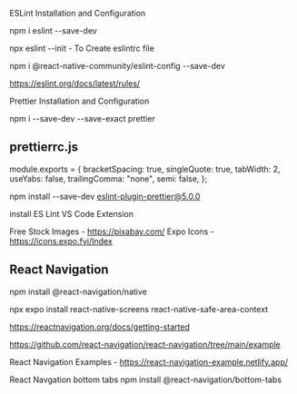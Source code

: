 ESLint Installation and Configuration

npm i eslint --save-dev

npx eslint --init  - To Create eslintrc file

npm i @react-native-community/eslint-config --save-dev

https://eslint.org/docs/latest/rules/

Prettier Installation and Configuration

npm i --save-dev --save-exact prettier

prettierrc.js
-----------------
module.exports = {
  bracketSpacing: true,
  singleQuote: true,
  tabWidth: 2,
  useYabs: false,
  trailingComma: "none",
  semi: false,
};

npm install --save-dev eslint-plugin-prettier@5.0.0

install ES Lint VS Code Extension

Free Stock Images - https://pixabay.com/
Expo Icons - https://icons.expo.fyi/Index

React Navigation
------------------
npm install @react-navigation/native

npx expo install react-native-screens react-native-safe-area-context

https://reactnavigation.org/docs/getting-started

https://github.com/react-navigation/react-navigation/tree/main/example

React Navigation Examples - https://react-navigation-example.netlify.app/

React Navgation bottom tabs 
npm install @react-navigation/bottom-tabs